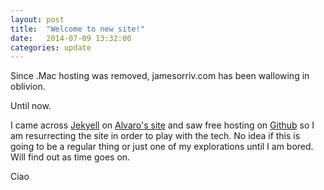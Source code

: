 ```yaml
---
layout: post
title:  "Welcome to new site!"
date:   2014-07-09 13:32:00
categories: update
---
```


Since .Mac hosting was removed, jamesorriv.com has been wallowing in oblivion.

Until now.

I came across [Jekyell][jekyll] on [Alvaro's site][alvarop] and saw free hosting on [Github][gh] so I am resurrecting the site in order to play with the tech.
No idea if this is going to be a regular thing or just one of my explorations until I am bored. Will find out as time goes on.

Ciao

[jekyll]:    http://jekyllrb.com
[gh]:        https://github.com/
[alvarop]:   http://alvarop.com